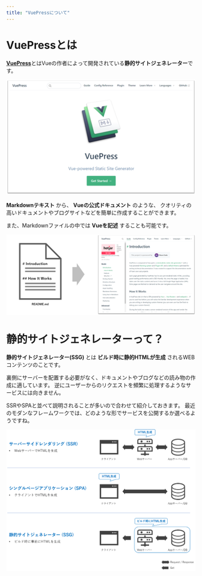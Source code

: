 ```yaml
---
title: "VuePressについて"
---
```

# VuePressとは

[**VuePress**](https://vuepress.vuejs.org/)とはVueの作者によって開発されている**静的サイトジェネレーター**です。

![](https://github.com/wataru72v/zenn/raw/main/books/wataru72v-vuepress-portfolio/image/VuePressキャプチャ.png)
 
**Markdownテキスト** から、 **Vueの公式ドキュメント** のような、
クオリティの高いドキュメントやブログサイトなどを簡単に作成することができます。

また、Markdownファイルの中では **Vueを記述** することも可能です。

![](https://github.com/wataru72v/zenn/raw/main/books/wataru72v-vuepress-portfolio/image/Vuepressとは_01.png)

# 静的サイトジェネレーターって？

**静的サイトジェネレーター(SSG)** とは **ビルド時に静的HTMLが生成** されるWEBコンテンツのことです。

裏側にサーバーを配置する必要がなく、ドキュメントやブログなどの読み物の作成に適しています。
逆にユーザーからのリクエストを頻繁に処理するようなサービスには向きません。

SSRやSPAと並べて説明されることが多いので合わせて紹介しておきます。
最近のモダンなフレームワークでは、どのような形でサービスを公開するか選べるようですね。

![](https://github.com/wataru72v/zenn/raw/main/books/wataru72v-vuepress-portfolio/image/VurPress_02.png)